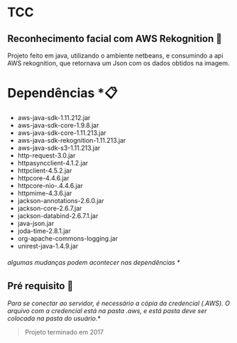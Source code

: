 # TCC
## Reconhecimento facial com AWS Rekognition 📍
Projeto feito em java, utilizando o ambiente netbeans, e consumindo a api AWS rekognition, que retornava um Json com os dados obtidos na imagem.




# Dependências *📋

 - aws-java-sdk-1.11.212.jar
 - aws-java-sdk-core-1.9.8.jar
 - aws-java-sdk-core-1.11.213.jar
 - aws-java-sdk-rekognition-1.11.213.jar
 - aws-java-sdk-s3-1.11.213.jar
 - http-request-3.0.jar
 - httpasyncclient-4.1.2.jar
 - httpclient-4.5.2.jar
 - httpcore-4.4.6.jar
 - httpcore-nio-.4.4.6.jar
 - httpmime-4.3.6.jar
 - jackson-annotations-2.6.0.jar
 - jackson-core-2.6.7.jar
 - jackson-databind-2.6.7.1.jar
 - java-json.jar
 - joda-time-2.8.1.jar
 - org-apache-commons-logging.jar
 - unirest-java-1.4.9.jar
 
######  *algumas mudanças podem  acontecer nas dependências* *

## Pré requisito 🚩
	
*Para se conectar ao servidor, é necessário a cópia da credencial (.AWS). O arquivo com a credencial está na pasta .aws, e está pasta deve ser colocada na pasta do usuário.**


> Projeto terminado em 2017
